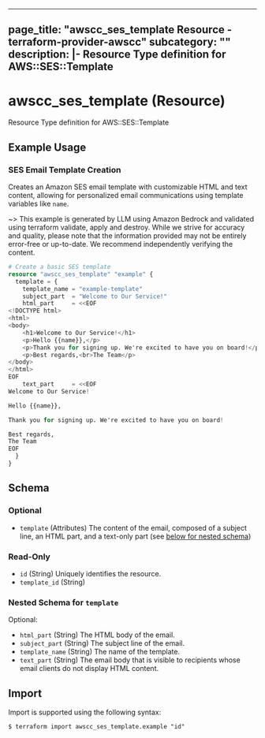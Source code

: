 
---
page_title: "awscc_ses_template Resource - terraform-provider-awscc"
subcategory: ""
description: |-
  Resource Type definition for AWS::SES::Template
---

# awscc_ses_template (Resource)

Resource Type definition for AWS::SES::Template

## Example Usage

### SES Email Template Creation

Creates an Amazon SES email template with customizable HTML and text content, allowing for personalized email communications using template variables like `name`.

~> This example is generated by LLM using Amazon Bedrock and validated using terraform validate, apply and destroy. While we strive for accuracy and quality, please note that the information provided may not be entirely error-free or up-to-date. We recommend independently verifying the content.

```terraform
# Create a basic SES template
resource "awscc_ses_template" "example" {
  template = {
    template_name = "example-template"
    subject_part  = "Welcome to Our Service!"
    html_part     = <<EOF
<!DOCTYPE html>
<html>
<body>
    <h1>Welcome to Our Service!</h1>
    <p>Hello {{name}},</p>
    <p>Thank you for signing up. We're excited to have you on board!</p>
    <p>Best regards,<br>The Team</p>
</body>
</html>
EOF
    text_part     = <<EOF
Welcome to Our Service!

Hello {{name}},

Thank you for signing up. We're excited to have you on board!

Best regards,
The Team
EOF
  }
}
```

<!-- schema generated by tfplugindocs -->
## Schema

### Optional

- `template` (Attributes) The content of the email, composed of a subject line, an HTML part, and a text-only part (see [below for nested schema](#nestedatt--template))

### Read-Only

- `id` (String) Uniquely identifies the resource.
- `template_id` (String)

<a id="nestedatt--template"></a>
### Nested Schema for `template`

Optional:

- `html_part` (String) The HTML body of the email.
- `subject_part` (String) The subject line of the email.
- `template_name` (String) The name of the template.
- `text_part` (String) The email body that is visible to recipients whose email clients do not display HTML content.

## Import

Import is supported using the following syntax:

```shell
$ terraform import awscc_ses_template.example "id"
```

